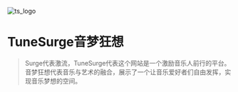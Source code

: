 ![ts_logo](https://0-bit.oss-cn-beijing.aliyuncs.com/ts_logo.png)
# TuneSurge音梦狂想

> Surge代表激流，TuneSurge代表这个网站是一个激励音乐人前行的平台。音梦狂想代表音乐与艺术的融合，展示了一个让音乐爱好者们自由发挥，实现音乐梦想的空间。


